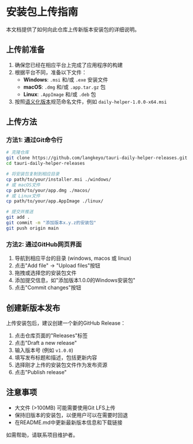# 安装包上传指南

本文档提供了如何向此仓库上传新版本安装包的详细说明。

## 上传前准备

1. 确保您已经在相应平台上完成了应用程序的构建
2. 根据平台不同，准备以下文件：
   - **Windows**: `.msi` 和/或 `.exe` 安装文件
   - **macOS**: `.dmg` 和/或 `.app.tar.gz` 包
   - **Linux**: `.AppImage` 和/或 `.deb` 包
3. 按照[语义化版本](https://semver.org/)规范命名文件，例如 `daily-helper-1.0.0-x64.msi`

## 上传方法

### 方法1: 通过Git命令行

```bash
# 克隆仓库
git clone https://github.com/langkeyo/tauri-daily-helper-releases.git
cd tauri-daily-helper-releases

# 将安装包复制到相应目录
cp path/to/your/installer.msi ./windows/
# 或 macOS文件
cp path/to/your/app.dmg ./macos/
# 或 Linux文件
cp path/to/your/app.AppImage ./linux/

# 提交并推送
git add .
git commit -m "添加版本x.y.z的安装包"
git push origin main
```

### 方法2: 通过GitHub网页界面

1. 导航到相应平台的目录 (windows, macos 或 linux)
2. 点击"Add file" -> "Upload files"按钮
3. 拖拽或选择您的安装包文件
4. 添加提交信息，如"添加版本1.0.0的Windows安装包"
5. 点击"Commit changes"按钮

## 创建新版本发布

上传安装包后，建议创建一个新的GitHub Release：

1. 点击仓库页面的"Releases"标签
2. 点击"Draft a new release"
3. 输入版本号 (例如 `v1.0.0`)
4. 填写发布标题和描述，包括更新内容
5. 选择刚才上传的安装包文件作为发布资源
6. 点击"Publish release"

## 注意事项

- 大文件 (>100MB) 可能需要使用Git LFS上传
- 保持旧版本的安装包，以便用户可以在需要时回退
- 在README.md中更新最新版本信息和下载链接

如需帮助，请联系项目维护者。